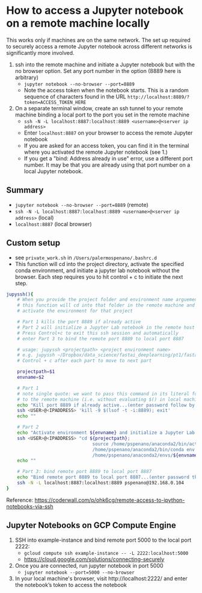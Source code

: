 # How to access a Jupyter notebook on a remote machine locally

This works only if machines are on the same network. The set up required to securely access a remote Jupyter notebook across different networks is significantly more involved.

1. ssh into the remote machine and initiate a Jupyter notebook but with the no browser option. Set any port number in the option (8889 here is arbitrary)
    - `jupyter notebook --no-browser --port=8889`
    - Note the access token when the notebook starts. This is a random sequence of characters found in the URL `http://localhost:8889/?token=ACCESS_TOKEN_HERE`
2. On a separate terminal window, create an ssh tunnel to your remote machine binding a local port to the port you set in the remote machine
    - `ssh -N -L localhost:8887:localhost:8889 <username>@<server ip address>`
    - Enter `localhost:8887` on your browser to access the remote Jupyter notebook
    - If you are asked for an access token, you can find it in the terminal where you activated the remote Jupyter notebook (see 1.)
    - If you get a "bind: Address already in use" error, use a different port number. It may be that you are already using that port number on a local Jupyter notebook.

## Summary
- `jupyter notebook --no-browser --port=8889` (remote)
- `ssh -N -L localhost:8887:localhost:8889 <username>@<server ip address>` (local)
- `localhost:8887` (local browser)

## Custom setup
- see `private_work.sh` in `/Users/palermospenano/.bashrc.d`
- This function will cd into the project directory, activate the specified conda environment, and initiate a jupyter lab notebook without the browser. Each step requires you to hit control + c to initiate the next step.

```bash
jupyssh(){
    # When you provide the project folder and environment name arguements
    # this function will cd into that folder in the remote machine and
    # activate the environment for that project

    # Part 1 kills the port 8889 if already active
    # Part 2 will initialize a Jupyter Lab notebook in the remote host
    # Press Control+c to exit this ssh session and automatically
    # enter Part 3 to bind the remote port 8889 to local port 8887

    # usage: jupyssh <projectpath> <project environment name>
    # e.g. jupyssh ~/Dropbox/data_science/fastai_deeplearning/pt1/fastai fastai
    # Control + c after each part to move to next part

    projectpath=$1
    envname=$2

    # Part 1
    # note single quote: we want to pass this command in its literal form
    # to the remote machine (i.e. without evaluating $() in local machine)
    echo "Kill port 8889 if already active...(enter password follow by Control + C to move to next part)"
    ssh <USER>@<IPADDRESS> 'kill -9 $(lsof -t -i:8889); exit'
    echo ""

    # Part 2
    echo "Activate environment ${envname} and initialize a Jupyter Lab session...(enter password follow by Control + C to move to next part)"
    ssh <USER>@<IPADDRESS> "cd ${projectpath};
                                source /home/pspenano/anaconda2/bin/activate ${envname};
                                /home/pspenano/anaconda2/bin/conda env list;
                                /home/pspenano/anaconda2/envs/${envname}/bin/jupyter lab --no-browser --port=8889; exit"
    echo ""

    # Part 3: bind remote port 8889 to local port 8887
    echo "Bind remote port 8889 to local port 8887...(enter password then open new terminal window and execute jupybrowser)"
    ssh -N -L localhost:8887:localhost:8889 pspenano@192.168.0.104
}
```

Reference: https://coderwall.com/p/ohk6cg/remote-access-to-ipython-notebooks-via-ssh

## Jupyter Notebooks on GCP Compute Engine
1. SSH into example-instance and bind remote port 5000 to the local port 2222:
    * `gcloud compute ssh example-instance -- -L 2222:localhost:5000`
    * https://cloud.google.com/solutions/connecting-securely
2. Once you are connected, run jupyter notebook in port 5000
    * `jupyter notebook --port=5000 --no-browser`
3. In your local machine's browser, visit http://localhost:2222/ and enter the notebook’s token to access the notebook

